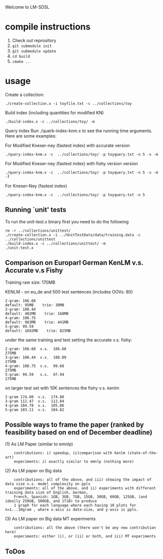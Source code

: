 Welcome to LM-SDSL

# compile instructions

1. Check out reprository
2. `git submodule init`
3. `git submodule update`
4. `cd build`
5. `cmake ..`

# usage

Create a collection:

```
./create-collection.x -i toyfile.txt -c ../collections/toy
```

Build index (including quantities for modified KN)

```
./build-index.x -c ../collections/toy/ -m
```

Query index
Run ./querk-index-knm.x to see the running time arguments. Here are some examples:

For Modified Kneser-ney (fastest index) with accurate version
```
./query-index-knm.x -c  ../collections/toy/ -p toyquery.txt -n 5 -s -m
```
For Modified Kneser-ney (fastest index) with fishy version version
```
./query-index-knm.x -c  ../collections/toy/ -p toyquery.txt -n 5 -s -m -f
```
For Kneser-Ney (fastest index)
```
./query-index-knm.x -c  ../collections/toy/ -p toyquery.txt -n 5
```
## Running `unit' tests ##

To run the unit-test.x binary first you need to do the following
```
rm -r ../collections/unittest/
./create-collection.x -i ../UnitTestData/data/training.data -c ../collections/unittest
./build-index.x -c ../collections/unittest/ -m
./unit-test.x
```
## Comparison on Europarl German KenLM v.s. Accurate v.s Fishy ##
Training raw size: 170MB

KENLM - on eu_de and 500 test sentences (includes OOVs:	80)
```
2-gram:	166.68	
default: 95MB    trie: 38MB
3-gram:	108.44
default: 402MB    trie: 168MB
4-gram:	100.75
default: 963MB    trie: 441MB
5-gram:	99.59
default: 1692MB    trie: 825MB
```
under the same training and test setting the accurate v.s. fishy:
```
2-gram:	166.68  v.s.  166.68
275MB
3-gram:	108.44  v.s.  108.09
275MB
4-gram:	100.75  v.s.  99.68
275MB
5-gram:	99.59   v.s.  97.94
275MB
```
on larger test set with 10K sentences the fishy v.s. kenlm
```
2-gram 174.80  v.s.  174.80
3-gram 112.47  v.s.  112.84
4-gram 104.78  v.s.  105.86
5-gram 103.11  v.s.  104.82
```
## Possible ways to frame the paper (ranked by feasibility based on end of December deadline) ##
(1) As LM Paper (similar to emnlp)
```
    contributions: i) speedup, ii)comparison with kenlm (state-of-the-art)
    experiments: i) exactly similar to emnlp (nothing more)
```
(2) As LM paper on Big data
```
    contributions: all of the above, and iii) showing the impact of data size v.s. model complexity on pplx
    experiments: all of the above, and ii) experiments with different training data size of English, German,
    French, Spanish: 1GB, 3GB, 7GB, 15GB, 30GB, 60GB, 125GB, (and ideally 250GB, 500GB, and 1TiB) to produce
    1 graph for each language where each having 10 plots for n=1...10gram , where x-axis is data-size, and y-axis is pplx.
```
(3) As LM paper on Big data MT experiments
```
    contributions: all the above (there won't be any new contribution here)
    experiments: either (i), or (ii) or both, and iii) MT experiments
```
## ToDos ##
